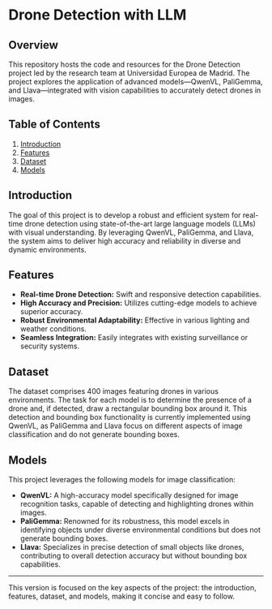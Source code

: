 # Drone Detection with LLM

## Overview
This repository hosts the code and resources for the Drone Detection project led by the research team at Universidad Europea de Madrid. The project explores the application of advanced models—QwenVL, PaliGemma, and Llava—integrated with vision capabilities to accurately detect drones in images.

## Table of Contents
1. [Introduction](#introduction)
2. [Features](#features)
3. [Dataset](#dataset)
4. [Models](#models)

## Introduction
The goal of this project is to develop a robust and efficient system for real-time drone detection using state-of-the-art large language models (LLMs) with visual understanding. By leveraging QwenVL, PaliGemma, and Llava, the system aims to deliver high accuracy and reliability in diverse and dynamic environments.

## Features
- **Real-time Drone Detection:** Swift and responsive detection capabilities.
- **High Accuracy and Precision:** Utilizes cutting-edge models to achieve superior accuracy.
- **Robust Environmental Adaptability:** Effective in various lighting and weather conditions.
- **Seamless Integration:** Easily integrates with existing surveillance or security systems.

## Dataset
The dataset comprises 400 images featuring drones in various environments. The task for each model is to determine the presence of a drone and, if detected, draw a rectangular bounding box around it. This detection and bounding box functionality is currently implemented using QwenVL, as PaliGemma and Llava focus on different aspects of image classification and do not generate bounding boxes.

## Models
This project leverages the following models for image classification:

- **QwenVL:** A high-accuracy model specifically designed for image recognition tasks, capable of detecting and highlighting drones within images.
- **PaliGemma:** Renowned for its robustness, this model excels in identifying objects under diverse environmental conditions but does not generate bounding boxes.
- **Llava:** Specializes in precise detection of small objects like drones, contributing to overall detection accuracy but without bounding box capabilities.

---

This version is focused on the key aspects of the project: the introduction, features, dataset, and models, making it concise and easy to follow.
